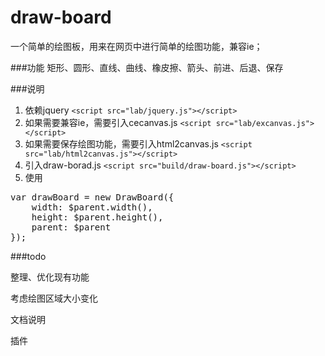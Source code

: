 draw-board
==========

一个简单的绘图板，用来在网页中进行简单的绘图功能，兼容ie；

###功能
矩形、圆形、直线、曲线、橡皮擦、箭头、前进、后退、保存

###说明
1. 依赖jquery
`<script src="lab/jquery.js"></script>`
2. 如果需要兼容ie，需要引入cecanvas.js
`<script src="lab/excanvas.js"></script>`
3. 如果需要保存绘图功能，需要引入html2canvas.js
`<script src="lab/html2canvas.js"></script>`
4. 引入draw-borad.js
`<script src="build/draw-board.js"></script>`
5. 使用
<pre>
var drawBoard = new DrawBoard({
    width: $parent.width(),
    height: $parent.height(),
    parent: $parent
});
</pre>

###todo

整理、优化现有功能

考虑绘图区域大小变化

文档说明

插件
